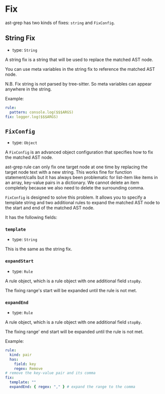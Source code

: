 # Fix

ast-grep has two kinds of fixes: `string` and `FixConfig`.

## String Fix

- type: `String`

A string fix is a string that will be used to replace the matched AST node.

You can use meta variables in the string fix to reference the matched AST node.

N.B. Fix string is not parsed by tree-sitter. So meta variables can appear anywhere in the string.

Example:

```yaml
rule:
  pattern: console.log($$$ARGS)
fix: logger.log($$$ARGS)
```

## `FixConfig`

- type: `Object`

A `FixConfig` is an advanced object configuration that specifies how to fix the matched AST node.

ast-grep rule can only fix one target node at one time by replacing the target node text with a new string.
This works fine for function statement/calls but it has always been problematic for list-item like items in an array, key-value pairs in a dictionary. We cannot delete an item completely because we also need to delete the surrounding comma.

`FixConfig` is designed to solve this problem. It allows you to specify a template string and two additional rules to expand the matched AST node to the start and end of the matched AST node.

It has the following fields:

### `template`

- type: `String`

This is the same as the string fix.

### `expandStart`

- type: `Rule`

A rule object, which is a rule object with one additional field `stopBy`.

The fixing range's start will be expanded until the rule is not met.

### `expandEnd`

- type: `Rule`

A rule object, which is a rule object with one additional field `stopBy`.

The fixing range' end start will be expanded until the rule is not met.

Example:

```yaml
rule:
  kind: pair
  has:
    field: key
    regex: Remove
# remove the key-value pair and its comma
fix:
  template: ""
  expandEnd: { regex: "," } # expand the range to the comma
```
